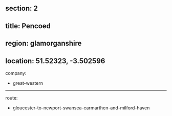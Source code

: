 section: 2
----
title: Pencoed
----
region: glamorganshire
----
location: 51.52323, -3.502596
----
company:
- great-western
----
route:
- gloucester-to-newport-swansea-carmarthen-and-milford-haven
